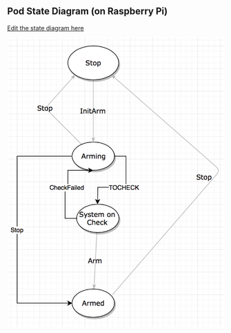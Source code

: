## Pod State Diagram (on Raspberry Pi)

[Edit the state diagram here](https://www.draw.io/#G1hZ8NnlTLahekIC4rZ6dM5tSfoWI54a6g)

![View the state diagram here:](state_diagram.png)

